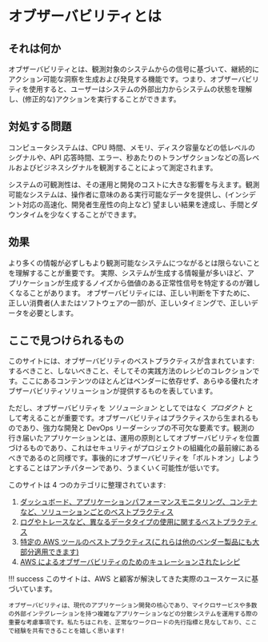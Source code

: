 # オブザーバビリティとは

## それは何か

オブザーバビリティとは、観測対象のシステムからの信号に基づいて、継続的にアクション可能な洞察を生成および発見する機能です。つまり、オブザーバビリティを使用すると、ユーザーはシステムの外部出力からシステムの状態を理解し、(修正的な)アクションを実行することができます。

## 対処する問題

コンピュータシステムは、CPU 時間、メモリ、ディスク容量などの低レベルのシグナルや、API 応答時間、エラー、秒あたりのトランザクションなどの高レベルおよびビジネスシグナルを観測することによって測定されます。

システムの可観測性は、その運用と開発のコストに大きな影響を与えます。観測可能なシステムは、操作者に意味のある実行可能なデータを提供し、(インシデント対応の高速化、開発者生産性の向上など) 望ましい結果を達成し、手間とダウンタイムを少なくすることができます。

## 効果

より多くの情報が必ずしもより観測可能なシステムにつながるとは限らないことを理解することが重要です。
実際、システムが生成する情報量が多いほど、アプリケーションが生成するノイズから価値のある正常性信号を特定するのが難しくなることがあります。
オブザーバビリティには、正しい判断を下すために、正しい消費者(人またはソフトウェアの一部)が、正しいタイミングで、正しいデータを必要とします。

## ここで見つけられるもの

このサイトには、オブザーバビリティのベストプラクティスが含まれています: するべきこと、しないべきこと、そしてその実践方法のレシピのコレクションです。ここにあるコンテンツのほとんどはベンダーに依存せず、あらゆる優れたオブザーバビリティソリューションが提供するものを表しています。 

ただし、オブザーバビリティを *ソリューション* としてではなく *プロダクト* として考えることが重要です。オブザーバビリティはプラクティスから生まれるものであり、強力な開発と DevOps リーダーシップの不可欠な要素です。観測の行き届いたアプリケーションとは、運用の原則としてオブザーバビリティを位置づけるものであり、これはセキュリティがプロジェクトの組織化の最前線にあるべきであるのと同様です。事後的にオブザーバビリティを「ボルトオン」しようとすることはアンチパターンであり、うまくいく可能性が低いです。

このサイトは 4 つのカテゴリに整理されています:

1. [ダッシュボード、アプリケーションパフォーマンスモニタリング、コンテナなど、ソリューションごとのベストプラクティス](/observability-best-practices/ja/guides/)
2. [ログやトレースなど、異なるデータタイプの使用に関するベストプラクティス](/observability-best-practices/ja/signals/logs/)
3. [特定の AWS ツールのベストプラクティス(これらは他のベンダー製品にも大部分適用できます)](/observability-best-practices/ja/tools/cloudwatch_agent/)
4. [AWS によるオブザーバビリティのためのキュレーションされたレシピ](/observability-best-practices/ja/recipes/)

!!! success
	このサイトは、AWS と顧客が解決してきた実際のユースケースに基づいています。
	
	オブザーバビリティは、現代のアプリケーション開発の核心であり、マイクロサービスや多数の外部インテグレーションを持つ複雑なアプリケーションなどの分散システムを運用する際の重要な考慮事項です。私たちはこれを、正常なワークロードの先行指標と見なしており、ここで経験を共有できることを嬉しく思います!
